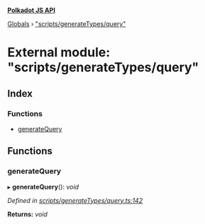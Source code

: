 **[Polkadot JS API](../README.md)**

[Globals](../globals.md) › [&quot;scripts/generateTypes/query&quot;](_scripts_generatetypes_query_.md)

# External module: "scripts/generateTypes/query"

## Index

### Functions

* [generateQuery](_scripts_generatetypes_query_.md#generatequery)

## Functions

###  generateQuery

▸ **generateQuery**(): *void*

*Defined in [scripts/generateTypes/query.ts:142](https://github.com/polkadot-js/api/blob/8de45cb/packages/types/src/scripts/generateTypes/query.ts#L142)*

**Returns:** *void*